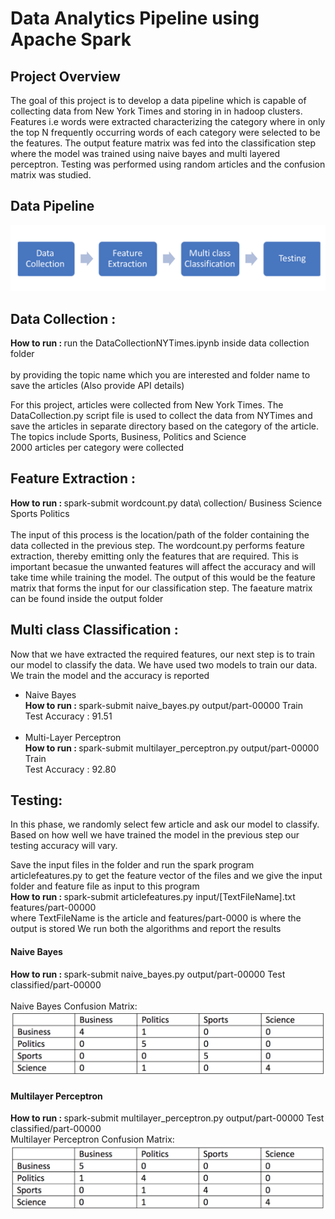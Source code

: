 # Data Analytics Pipeline using Apache Spark

## Project Overview

The goal of this project is to develop a data pipeline which is capable of collecting data from New York Times and storing in in hadoop clusters. Features i.e words were extracted characterizing the category where in only the top N frequently occurring words of each category were selected to be the features. The output feature matrix was fed into the classification step where the model was trained using naive bayes and multi layered perceptron. Testing was performed using random articles and the confusion matrix was studied.

## Data Pipeline
![Flow chart](/images/1_Data_flow.png)

## Data Collection : 
<b>How to run : </b> run the DataCollectionNYTimes.ipynb inside data collection folder<br><br> by providing the topic name which you are interested and folder name to save the articles (Also provide API details)

For this project, articles were collected from New York Times.
The DataCollection.py script file is used to collect the data from NYTimes and save the articles in separate directory based on the category of the article.<br> The topics include Sports, Business, Politics and Science
<br>2000 articles per category were collected
<br>

## Feature Extraction :
<b>How to run : </b> spark-submit wordcount.py data\ collection/ Business Science Sports Politics <br><br>
The input of this process is the location/path of the folder containing the data collected in the previous step. The wordcount.py performs feature extraction, thereby emitting only the features that are required. This is important becasue the unwanted features will affect the accuracy and will take time while training the model. The output of this would be the feature matrix that forms the input for our classification step. The faeature matrix can be found inside the output folder

## Multi class Classification :
 Now that we have extracted the required features, our next step is to train our model to classify the data. We have used two models to train our data. We train the model and the accuracy is reported
   <ul>
    <li> Naive Bayes <br>
        <b>How to run : </b> spark-submit naive_bayes.py output/part-00000 Train<br>
            Test Accuracy : 91.51</li><br>
    <li> Multi-Layer Perceptron <br>
        <b>How to run : </b> spark-submit multilayer_perceptron.py output/part-00000 Train<br>
            Test Accuracy : 92.80</li>
   </ul>

## Testing:
In this phase, we randomly select few article and ask our model to classify. Based on how well we have trained the model in the previous step our testing accuracy will vary.<br>

Save the input files in the folder and run the spark program articlefeatures.py to get the feature vector of the files and we give the input folder and feature file as input to this program<br>
<b>How to run : </b> spark-submit articlefeatures.py input/[TextFileName].txt features/part-00000 <br> where TextFileName is the article and features/part-0000 is where the output is stored
We run both the algorithms and report the results
    
#### Naive Bayes
<b>How to run : </b> spark-submit naive_bayes.py output/part-00000 Test classified/part-00000 <br>   
Naive Bayes Confusion Matrix:
![Naive Bayes](/images/2_Confusion_matrix_Naive_Bayes.png)

#### Multilayer Perceptron
<b>How to run : </b> spark-submit multilayer_perceptron.py output/part-00000 Test classified/part-00000 <br>
Multilayer Perceptron Confusion Matrix:
![Perceptron](/images/3_Confusion_Matrix_Multi_layered.png)



